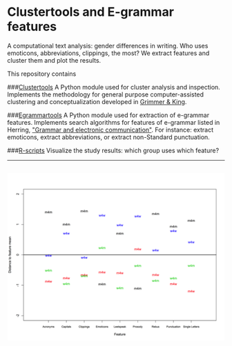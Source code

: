 # Clustertools and E-grammar features

A computational text analysis: gender differences in writing. Who uses emoticons, abbreviations, clippings, the most? We extract features and cluster them and plot the results. 

This repository contains 

###[Clustertools](https://github.com/patrickschu/chapter2/blob/master/current/clustertools.py)
A Python module used for cluster analysis and inspection. Implements the methodology for general purpose computer-assisted clustering and conceptualization developed in [Grimmer & King](http://www.pnas.org/content/108/7/2643.short). 

###[Egrammartools](https://github.com/patrickschu/chapter2/blob/master/current/egrammartools.py)
A Python module used for extraction of e-grammar features. Implements search algorithms for features of e-grammar listed in Herring, ["Grammar and electronic communication"](http://info.ils.indiana.edu/~herring/e-grammar.pdf). For instance: extract emoticons, extract abbreviations, or extract non-Standard punctuation. 

###[R-scripts](https://github.com/patrickschu/chapter2/blob/master/rscripts/plot_egrammar_by_category_0102.R)
Visualize the study results: which group uses which feature?

---
![alt text](https://github.com/patrickschu/chapter2/blob/master/textfiles/plot.png?raw=true "Plot feature by category")
---
